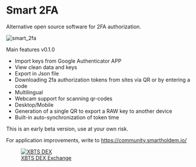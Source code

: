 # Smart 2FA

Alternative open source software for 2FA authorization.

![smart_2fa](https://user-images.githubusercontent.com/9394904/178127325-6f99d064-b3ff-4d97-b782-43dc5d2825d9.png)

Main features v0.1.0

- Import keys from Google Authenticator APP
- View clean data and keys
- Export in Json file
- Downloading 2fa authorization tokens from sites via QR or by entering a code
- Multilingual
- Webcam support for scanning qr-codes
- Desktop/Mobile
- Generation of a single QR to export a RAW key to another device
- Built-in auto-synchronization of token time

This is an early beta version, use at your own risk.

For application improvements, write to https://community.smartholdem.io/

<a href="https://xbts.io">
<figure>
  <img
  src="https://user-images.githubusercontent.com/9394904/178296762-e36a53a1-3f1b-4b76-a13b-1ff079a8e1b9.svg"
  alt="XBTS DEX" title="XBTS Cross-Chain DEX">
  <figcaption>XBTS DEX Exchange</figcaption>
</figure>
</a>
